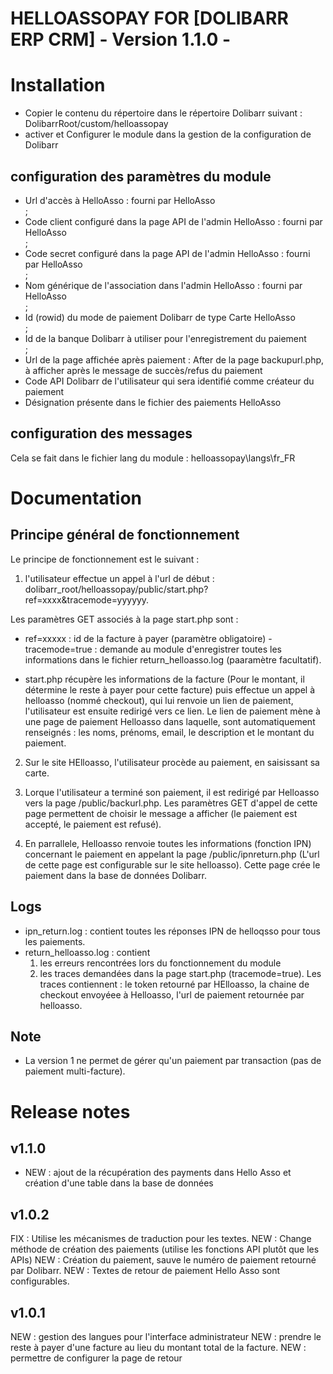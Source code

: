 # HELLOASSOPAY FOR [DOLIBARR ERP CRM] - Version 1.1.0 -

# Installation

- Copier le contenu du répertoire dans le répertoire Dolibarr suivant : DolibarrRoot/custom/helloassopay
- activer et Configurer le module dans la gestion de la configuration de Dolibarr

## configuration des paramètres du module

- Url d'accès à HelloAsso : fourni par HelloAsso</br>;
- Code client configuré dans la page API de l'admin HelloAsso : fourni par HelloAsso</br>;
- Code secret configuré dans la page API de l'admin HelloAsso : fourni par HelloAsso</br>;
- Nom générique de l'association dans l'admin HelloAsso : fourni par HelloAsso</br>;
- Id (rowid) du mode de paiement Dolibarr de type Carte HelloAsso</br>;
- Id de la banque Dolibarr à utiliser pour l'enregistrement du paiement </br>;
- Url de la page affichée après paiement : After de la page backupurl.php, à afficher après le message de succès/refus du paiement
- Code API Dolibarr de l'utilisateur qui sera identifié comme créateur du paiement
- Désignation présente dans le fichier des paiements HelloAsso

## configuration des messages

Cela se fait dans le fichier lang du module : helloassopay\langs\fr_FR

# Documentation

## Principe général de fonctionnement

Le principe de fonctionnement est le suivant :

1) l'utilisateur effectue un appel à l'url de début : dolibarr_root/helloassopay/public/start.php?ref=xxxx&tracemode=yyyyyy.

Les paramètres GET associés à la page start.php sont :

- ref=xxxxx : id de la facture à payer (paramètre obligatoire)
-tracemode=true : demande au module d'enregistrer toutes les informations dans le fichier return_helloasso.log (paaramètre facultatif).

- start.php récupère les informations de la facture (Pour le montant, il détermine le reste à payer pour cette facture) puis effectue un appel à helloasso (nommé checkout), qui lui renvoie un lien de paiement, l'utilisateur est ensuite redirigé vers ce lien.
Le lien de paiement mène à une page de paiement Helloasso dans laquelle, sont automatiquement renseignés : les noms, prénoms, email, le description et le montant du paiement.

2) Sur le site HElloasso, l'utilisateur procède au paiement, en saisissant sa carte.

3) Lorque l'utilisateur a terminé son paiement, il est redirigé par Helloasso vers la page /public/backurl.php. Les paramètres GET d'appel de cette page permettent de choisir le message a afficher (le paiement est accepté, le paiement est refusé).

4) En parrallele, Helloasso renvoie toutes les informations (fonction IPN) concernant le paiement en appelant la page /public/ipnreturn.php (L'url de cette page est configurable sur le site helloasso). Cette page crée le paiement dans la base de données Dolibarr.

## Logs

- ipn_return.log : contient toutes les réponses IPN de helloqsso pour tous les paiements.
- return_helloasso.log : contient
  1) les erreurs rencontrées lors du fonctionnement du module
  2) les traces demandées dans la page start.php (tracemode=true). Les traces contiennent : le token retourné par HElloasso, la chaine de checkout envoyéee à Helloasso, l'url de paiement retournée par helloasso.

## Note

- La version 1 ne permet de gérer qu'un paiement par transaction (pas de paiement multi-facture).

# Release notes

## v1.1.0

- NEW : ajout de la récupération des payments dans Hello Asso et création d'une table dans la base de données

## v1.0.2

FIX : Utilise les mécanismes de traduction pour les textes.
NEW : Change méthode de création des paiements (utilise les fonctions API plutôt que les APIs)
NEW : Création du paiement, sauve le numéro de paiement retourné par Dolibarr.
NEW :  Textes de retour de paiement Hello Asso sont configurables.

## v1.0.1

NEW : gestion des langues pour l'interface administrateur
NEW : prendre le reste à payer d'une facture au lieu du montant total de la facture.
NEW : permettre de configurer la page de retour
